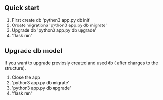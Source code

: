 ## Quick start
1. First create db  'python3 app.py db init'
2. Create migrations 'python3 app.py db migrate'
3. Upgrade db 'python3 app.py db upgrade'
4. 'flask run'

## Upgrade db model
If you want to upgrade previosly created and used db ( after changes to the structure).
1. Close the app
2. 'python3 app.py db migrate'
3. 'python3 app.py db upgrade'
4. 'flask run'